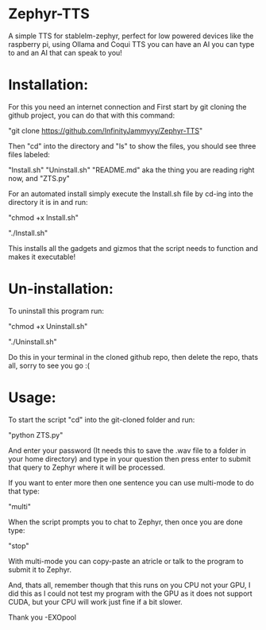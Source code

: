 # Zephyr-TTS
A simple TTS for stablelm-zephyr, perfect for low powered devices like the raspberry pi, using Ollama and Coqui TTS you can have an AI you can type to and an AI that can speak to you!

# Installation:

For this you need an internet connection and
First start by git cloning the github project, you can do that with this command:

"git clone https://github.com/InfinityJammyyy/Zephyr-TTS"

Then "cd" into the directory and "ls" to show the files, you should see three files labeled:

"Install.sh" "Uninstall.sh" "README.md" aka the thing you are reading right now, and "ZTS.py"

For an automated install simply execute the Install.sh file by cd-ing into the directory it is in and run:

"chmod +x Install.sh"

"./Install.sh"

This installs all the gadgets and gizmos that the script needs to function and makes it executable!

# Un-installation:

To uninstall this program run: 

"chmod +x Uninstall.sh" 

"./Uninstall.sh" 

Do this in your terminal in the cloned github repo, then delete the repo, thats all, sorry to see you go :(

# Usage:

To start the script "cd" into the git-cloned folder and run: 

"python ZTS.py" 

And enter your password (It needs this to save the .wav file to a folder in your home directory) and type in your question then press enter to submit that query to Zephyr where it will be processed.

If you want to enter more then one sentence you can use multi-mode to do that type: 

"multi" 

When the script prompts you to chat to Zephyr, then once you are done type:

"stop" 

With multi-mode you can copy-paste an atricle or talk to the program to submit it to Zephyr.

And, thats all, remember though that this runs on you CPU not your GPU, I did this as I could not test my program with the GPU as it does not support CUDA, but your CPU will work just fine if a bit slower.

Thank you
    -EXOpool
